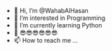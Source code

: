 - 👋 Hi, I’m @WahabAlHasan
- 👀 I’m interested in Programming
- 🌱 I’m currently learning Python
- 💞️ 😎😎😎😎😎😎
- 📫 How to reach me ...

<!---
WahabAlHasan/WahabAlHasan is a ✨ special ✨ repository because its `README.md` (this file) appears on your GitHub profile.
You can click the Preview link to take a look at your changes.
--->
